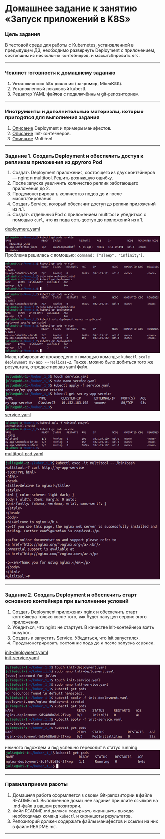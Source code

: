 # Домашнее задание к занятию «Запуск приложений в K8S»

### Цель задания

В тестовой среде для работы с Kubernetes, установленной в предыдущем ДЗ, необходимо развернуть Deployment с приложением, состоящим из нескольких контейнеров, и масштабировать его.

------

### Чеклист готовности к домашнему заданию

1. Установленное k8s-решение (например, MicroK8S).
2. Установленный локальный kubectl.
3. Редактор YAML-файлов с подключённым git-репозиторием.

------

### Инструменты и дополнительные материалы, которые пригодятся для выполнения задания

1. [Описание](https://kubernetes.io/docs/concepts/workloads/controllers/deployment/) Deployment и примеры манифестов.
2. [Описание](https://kubernetes.io/docs/concepts/workloads/pods/init-containers/) Init-контейнеров.
3. [Описание](https://github.com/wbitt/Network-MultiTool) Multitool.

------

### Задание 1. Создать Deployment и обеспечить доступ к репликам приложения из другого Pod

1. Создать Deployment приложения, состоящего из двух контейнеров — nginx и multitool. Решить возникшую ошибку.
2. После запуска увеличить количество реплик работающего приложения до 2.
3. Продемонстрировать количество подов до и после масштабирования.
4. Создать Service, который обеспечит доступ до реплик приложений из п.1.
5. Создать отдельный Pod с приложением multitool и убедиться с помощью `curl`, что из пода есть доступ до приложений из п.1.

[deployment.yaml](https://github.com/JulieJool/kuber-homeworks/blob/main/1.3/files/deployment.yaml)         

![](https://github.com/JulieJool/kuber-homeworks/blob/main/1.3/img/1.1.jpg)          
Проблема решилась с помощью: `command: ["sleep", "infinity"]`.

![](https://github.com/JulieJool/kuber-homeworks/blob/main/1.3/img/1.2.png)         
![](https://github.com/JulieJool/kuber-homeworks/blob/main/1.3/img/1.3.png)         
Масштабирование произведено с помощью команды: `kubectl scale deployment my-app --replicas=2`. Также, можно было добиться того же результата, отредактировав yaml файл.
 
![](https://github.com/JulieJool/kuber-homeworks/blob/main/1.3/img/1.4.png)        
[service.yaml](https://github.com/JulieJool/kuber-homeworks/blob/main/1.3/files/service.yaml)       

![](https://github.com/JulieJool/kuber-homeworks/blob/main/1.3/img/1.5.png)     
[multitool-pod.yaml](https://github.com/JulieJool/kuber-homeworks/blob/main/1.3/files/multitool-pod.yaml)     

![](https://github.com/JulieJool/kuber-homeworks/blob/main/1.3/img/1.6.png)     


------

### Задание 2. Создать Deployment и обеспечить старт основного контейнера при выполнении условий

1. Создать Deployment приложения nginx и обеспечить старт контейнера только после того, как будет запущен сервис этого приложения.
2. Убедиться, что nginx не стартует. В качестве Init-контейнера взять busybox.
3. Создать и запустить Service. Убедиться, что Init запустился.
4. Продемонстрировать состояние пода до и после запуска сервиса.

[init-deployment.yaml](https://github.com/JulieJool/kuber-homeworks/blob/main/1.3/files/init-deployment.yaml)  
[init-service.yaml](https://github.com/JulieJool/kuber-homeworks/blob/main/1.3/files/init-service.yaml)          

![](https://github.com/JulieJool/kuber-homeworks/blob/main/1.3/img/2.1.png)       

немного подождем и под успешно переходит в статус running:        
![](https://github.com/JulieJool/kuber-homeworks/blob/main/1.3/img/2.2.png)        


------

### Правила приема работы

1. Домашняя работа оформляется в своем Git-репозитории в файле README.md. Выполненное домашнее задание пришлите ссылкой на .md-файл в вашем репозитории.
2. Файл README.md должен содержать скриншоты вывода необходимых команд `kubectl` и скриншоты результатов.
3. Репозиторий должен содержать файлы манифестов и ссылки на них в файле README.md.

------
